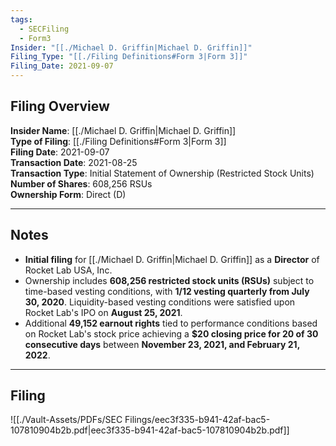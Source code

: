 ```yaml
---
tags:
  - SECFiling
  - Form3
Insider: "[[./Michael D. Griffin|Michael D. Griffin]]"
Filing_Type: "[[./Filing Definitions#Form 3|Form 3]]"
Filing_Date: 2021-09-07
---
```


## Filing Overview

**Insider Name**: [[./Michael D. Griffin|Michael D. Griffin]]  
**Type of Filing**: [[./Filing Definitions#Form 3|Form 3]]  
**Filing Date**: 2021-09-07  
**Transaction Date**: 2021-08-25  
**Transaction Type**: Initial Statement of Ownership (Restricted Stock Units)  
**Number of Shares**: 608,256 RSUs  
**Ownership Form**: Direct (D)  

---

## Notes

- **Initial filing** for [[./Michael D. Griffin|Michael D. Griffin]] as a **Director** of Rocket Lab USA, Inc.  
- Ownership includes **608,256 restricted stock units (RSUs)** subject to time-based vesting conditions, with **1/12 vesting quarterly from July 30, 2020**. Liquidity-based vesting conditions were satisfied upon Rocket Lab's IPO on **August 25, 2021**.
- Additional **49,152 earnout rights** tied to performance conditions based on Rocket Lab's stock price achieving a **$20 closing price for 20 of 30 consecutive days** between **November 23, 2021, and February 21, 2022**.

---

## Filing

![[./Vault-Assets/PDFs/SEC Filings/eec3f335-b941-42af-bac5-107810904b2b.pdf|eec3f335-b941-42af-bac5-107810904b2b.pdf]]
